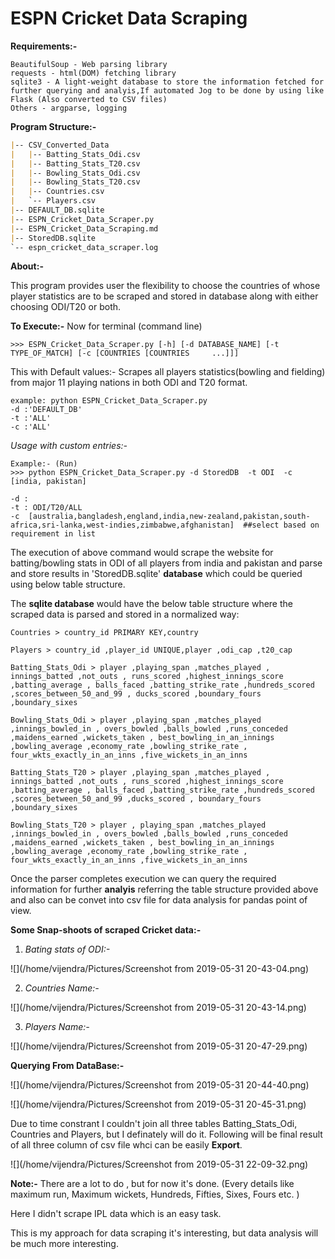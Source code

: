 # ESPN Cricket Data Scraping

**Requirements:-**

```
BeautifulSoup - Web parsing library
requests - html(DOM) fetching library
sqlite3 - A light-weight database to store the information fetched for further querying and analyis,If automated Jog to be done by using like Flask (Also converted to CSV files)
Others - argparse, logging
```

**Program Structure:-**

```markdown
|-- CSV_Converted_Data
|   |-- Batting_Stats_Odi.csv
|   |-- Batting_Stats_T20.csv
|   |-- Bowling_Stats_Odi.csv
|   |-- Bowling_Stats_T20.csv
|   |-- Countries.csv
|   `-- Players.csv
|-- DEFAULT_DB.sqlite
|-- ESPN_Cricket_Data_Scraper.py
|-- ESPN_Cricket_Data_Scraping.md
|-- StoredDB.sqlite
`-- espn_cricket_data_scraper.log
```

**About:-**

This program provides user the flexibility to choose the countries of  whose player statistics are to be scraped and stored in database along  with either choosing ODI/T20 or both.

**To Execute:-**  Now for terminal (command line)

```
>>> ESPN_Cricket_Data_Scraper.py [-h] [-d DATABASE_NAME] [-t TYPE_OF_MATCH] [-c [COUNTRIES [COUNTRIES 	  ...]]]
```

This  with Default values:- Scrapes all players statistics(bowling and fielding) from major 11 playing nations in both ODI and T20 format.

```
example: python ESPN_Cricket_Data_Scraper.py 
-d :'DEFAULT_DB'
-t :'ALL'
-c :'ALL'
```

*Usage with custom entries:-*

```
Example:- (Run)
>>> python ESPN_Cricket_Data_Scraper.py -d StoredDB  -t ODI  -c [india, pakistan]

-d : 
-t : ODI/T20/ALL
-c  [australia,bangladesh,england,india,new-zealand,pakistan,south-africa,sri-lanka,west-indies,zimbabwe,afghanistan]  ##select based on requirement in list
```

The execution of above command would scrape the website for  batting/bowling stats in ODI of all players from india and pakistan and  parse and store results in 'StoredDB.sqlite'  **database** which could be queried using below table structure.

The **sqlite database** would have the below table structure where the scraped data is parsed and stored in a normalized way:

```sqlite
Countries > country_id PRIMARY KEY,country

Players > country_id ,player_id UNIQUE,player ,odi_cap ,t20_cap

Batting_Stats_Odi > player ,playing_span ,matches_played , innings_batted ,not_outs , runs_scored ,highest_innings_score ,batting_average , balls_faced ,batting_strike_rate ,hundreds_scored ,scores_between_50_and_99 , ducks_scored ,boundary_fours ,boundary_sixes

Bowling_Stats_Odi > player ,playing_span ,matches_played ,innings_bowled_in , overs_bowled ,balls_bowled ,runs_conceded ,maidens_earned ,wickets_taken , best_bowling_in_an_innings ,bowling_average ,economy_rate ,bowling_strike_rate , four_wkts_exactly_in_an_inns ,five_wickets_in_an_inns

Batting_Stats_T20 > player ,playing_span ,matches_played , innings_batted ,not_outs , runs_scored ,highest_innings_score ,batting_average , balls_faced ,batting_strike_rate ,hundreds_scored ,scores_between_50_and_99 ,ducks_scored , boundary_fours ,boundary_sixes

Bowling_Stats_T20 > player , playing_span ,matches_played ,innings_bowled_in , overs_bowled ,balls_bowled ,runs_conceded ,maidens_earned ,wickets_taken , best_bowling_in_an_innings ,bowling_average ,economy_rate ,bowling_strike_rate , four_wkts_exactly_in_an_inns ,five_wickets_in_an_inns
```

Once the parser completes execution we can query the required information for further **analyis** referring the table structure provided above and also can be convet into csv file for data analysis for pandas point of view.

**Some Snap-shoots of scraped Cricket data:-**

1. *Bating stats of ODI:-*

![](/home/vijendra/Pictures/Screenshot from 2019-05-31 20-43-04.png)

2. *Countries Name:-* 

![](/home/vijendra/Pictures/Screenshot from 2019-05-31 20-43-14.png)

3. *Players Name:-*

![](/home/vijendra/Pictures/Screenshot from 2019-05-31 20-47-29.png)



**Querying From DataBase:-**

![](/home/vijendra/Pictures/Screenshot from 2019-05-31 20-44-40.png)



![](/home/vijendra/Pictures/Screenshot from 2019-05-31 20-45-31.png)



Due to time constrant I couldn't join all three tables Batting_Stats_Odi, Countries and Players, but I definately will do it. Following will be final result of all three column of csv file whci can be easily **Export**.

![](/home/vijendra/Pictures/Screenshot from 2019-05-31 22-09-32.png)



**Note:-** There are a lot to do , but for now it's done. (Every details like maximum run, Maximum wickets, Hundreds, Fifties, Sixes, Fours etc. )

Here I didn't scrape IPL data which is an easy task.

This is my approach for data scraping it's interesting, but data analysis will be much more interesting. 

 